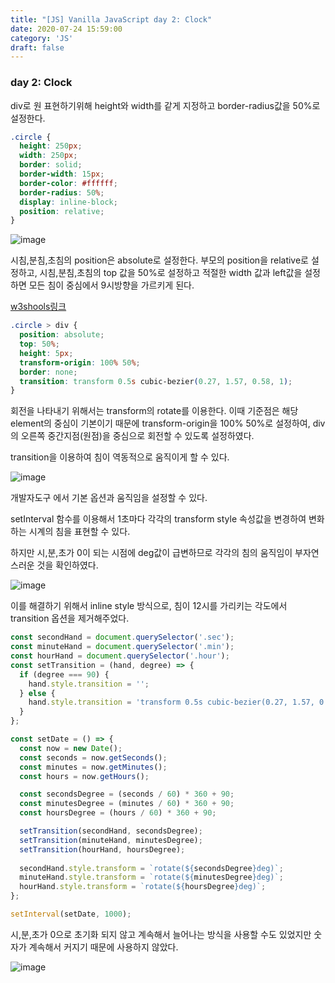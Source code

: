 ```yaml
---
title: "[JS] Vanilla JavaScript day 2: Clock"
date: 2020-07-24 15:59:00
category: 'JS'
draft: false
---
```


### day 2: Clock

div로 원 표현하기위해 height와 width를 같게 지정하고 border-radius값을 50%로 설정한다.

```css
.circle {
  height: 250px;
  width: 250px;
  border: solid;
  border-width: 15px;
  border-color: #ffffff;
  border-radius: 50%;
  display: inline-block;
  position: relative;
}
```


![image](/image/clock.png)

시침,분침,초침의 position은 absolute로 설정한다.
부모의 position을 relative로 설정하고, 시침,분침,초침의 top 값을 50%로 설정하고 적절한 width 값과 left값을 설정하면 모든 침이 중심에서 9시방향을 가르키게 된다.

[w3shools링크](https://www.w3schools.com/cssref/trycss3_transform-origin_inuse.htm)

```css
.circle > div {
  position: absolute;
  top: 50%;
  height: 5px;
  transform-origin: 100% 50%;
  border: none;
  transition: transform 0.5s cubic-bezier(0.27, 1.57, 0.58, 1);
}
```
회전을 나타내기 위해서는 transform의 rotate를 이용한다.
이때 기준점은 해당 element의 중심이 기본이기 때문에
transform-origin을 100% 50%로 설정하여, div의 오른쪽 중간지점(원점)을 중심으로 회전할 수 있도록 설정하였다.

transition을 이용하여 침이 역동적으로 움직이게 할 수 있다.

![image](/image/cubic-bezier.png)

개발자도구 에서 기본 옵션과 움직임을 설정할 수 있다.

setInterval 함수를 이용해서 1초마다 각각의 transform style 속성값을 변경하여 변화하는 시계의 침을 표현할 수 있다.

하지만 시,분,초가 0이 되는 시점에 deg값이 급변하므로 각각의 침의 움직임이 부자연스러운 것을 확인하였다. 

![image](/image/clock.gif)

이를 해결하기 위해서 inline style 방식으로, 침이 12시를 가리키는 각도에서 transition 옵션을 제거해주었다. 

```javascript
const secondHand = document.querySelector('.sec');
const minuteHand = document.querySelector('.min');
const hourHand = document.querySelector('.hour');
const setTransition = (hand, degree) => {
  if (degree === 90) {
    hand.style.transition = '';
  } else {
    hand.style.transition = 'transform 0.5s cubic-bezier(0.27, 1.57, 0.58, 1)';
  }
};

const setDate = () => {
  const now = new Date();
  const seconds = now.getSeconds();
  const minutes = now.getMinutes();
  const hours = now.getHours();

  const secondsDegree = (seconds / 60) * 360 + 90;
  const minutesDegree = (minutes / 60) * 360 + 90;
  const hoursDegree = (hours / 60) * 360 + 90;

  setTransition(secondHand, secondsDegree);
  setTransition(minuteHand, minutesDegree);
  setTransition(hourHand, hoursDegree);
  
  secondHand.style.transform = `rotate(${secondsDegree}deg)`;
  minuteHand.style.transform = `rotate(${minutesDegree}deg)`;
  hourHand.style.transform = `rotate(${hoursDegree}deg)`;
};

setInterval(setDate, 1000);
```

시,분,초가 0으로 초기화 되지 않고 계속해서 늘어나는 방식을 사용할 수도 있었지만 숫자가 계속해서 커지기 때문에 사용하지 않았다.

![image](/image/clock2.gif)